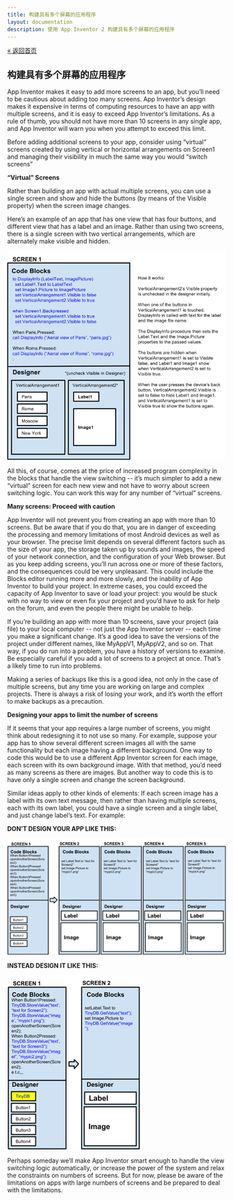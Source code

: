 ```yaml
---
title: 构建具有多个屏幕的应用程序
layout: documentation
description: 使用 App Inventor 2 构建具有多个屏幕的应用程序
---
```


[&laquo; 返回首页](index.html)

## 构建具有多个屏幕的应用程序

App Inventor makes it easy to add more screens to an app, but you’ll need to be cautious about adding too many screens.   App Inventor’s design makes it expensive in terms of computing resources to have an app with multiple screens, and it is easy to exceed App Inventor’s limitations.   As a rule of thumb, you should not have more than 10 screens in any single app, and App Inventor will warn you when you attempt to exceed this limit.


Before adding additional screens to your app, consider using “virtual” screens created by using vertical or horizontal arrangements on Screen1 and managing their visibility in much the same way you would “switch screens”


**“Virtual” Screens**

Rather than building an app with actual multiple screens, you can use a single screen and show and hide the buttons (by means of the Visible property) when the screen image changes.  


Here’s an example of an app that has one view that has four buttons, and different view that has a label and an image.    Rather than using two screens, there is a single screen with two  vertical arrangements, which are alternately make visible and hidden.

![](images/manyscreens-image1.png)

All this, of course, comes at the price of increased program complexity in the blocks that handle the view switching -- it’s much simpler to add a new “virtual” screen for each new view and not have to worry about screen switching logic.  You can work this way for any number of “virtual” screens.


**Many screens: Proceed with caution**

App Inventor will not prevent you from creating an app with more than 10 screens.  But be aware that if you do that, you are in danger of exceeding the processing and memory limitations of most Android devices as well as your browser.   The precise limit depends on several different factors such as the size of your app, the storage taken up by sounds and images, the speed of your network connection, and the configuration of your Web browser.  But as you keep adding screens, you’ll run across one or more of these factors, and the consequences could be very unpleasant.  This could include the Blocks editor running more and more slowly, and the inability of App Inventor to build your project.  In extreme cases, you could exceed the capacity of App Inventor to save or load your project: you would be stuck with no way to view or even fix your project and you’d have to ask for help on the forum, and even the people there might be unable to help.


If you’re building an app with more than 10 screens, save your project (aia file) to your local computer -- not just the App Inventor server -- each time you make a significant change.   It’s a good idea to save the versions of the project under different names, like MyAppV1, MyAppV2, and so on.   That way, if you do run into a problem, you have a history of versions to examine.  Be especially careful if you add a lot of screens to a project at once.  That’s a likely time to run into problems.


Making a series of backups like this is a good idea, not only in the case of multiple screens, but any time you are working on large and complex projects.   There is always a risk of losing your work, and it’s worth the effort to make backups as a precaution.


**Designing your apps to limit the number of screens**

If it seems that your app requires a large number of screens, you might think about redesigning it to not use so many.   For example, suppose your app has to show several different screen images all with the same functionality but each image having a different background.  One way to code this would be to use a different App Inventor screen for each image, each screen with its own background image.  With that method,  you’d need as many screens as there are images.   But another way to code this is to have only a single screen and change the screen background.

Similar ideas apply to other kinds of elements:  If each screen image has a label with its own text message, then rather than having multiple screens, each with its own label, you could have a single screen and a single label, and just change label’s text. For example:

**DON’T DESIGN YOUR APP LIKE THIS:**

![](images/manyscreens-image2.png)


**INSTEAD DESIGN IT LIKE THIS:**

![](images/manyscreens-image3.png)

Perhaps someday we’ll make App Inventor smart enough to handle the view switching logic automatically, or increase the power of the system and relax the constraints on numbers of screens.   But for now, please be aware of the limitations on apps with large numbers of screens and be prepared to deal with the limitations.

